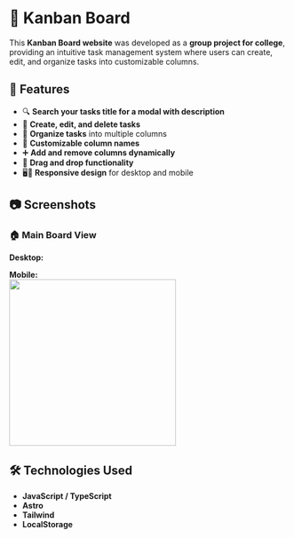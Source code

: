 # 📌 Kanban Board  

This **Kanban Board website** was developed as a **group project for college**, providing an intuitive task management system where users can create, edit, and organize tasks into customizable columns.  

## 🚀 Features  
- 🔍 **Search your tasks title for a modal with description**
- 📝 **Create, edit, and delete tasks**  
- 📂 **Organize tasks** into multiple columns  
- 🎨 **Customizable column names**  
- ➕ **Add and remove columns dynamically**  
- 🔄 **Drag and drop functionality**   
- 🖥️📱 **Responsive design** for desktop and mobile  

## 📷 Screenshots  

### 🏠 Main Board View  
**Desktop:**  
 

**Mobile:**  
<img width=300px src="https://github.com/user-attachments/assets/0bf3173d-36aa-4139-8d36-fe5e14687024">

  

## 🛠️ Technologies Used  
- **JavaScript / TypeScript**  
- **Astro**   
- **Tailwind**   
- **LocalStorage**   
